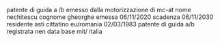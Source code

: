 patente di guida 
a /b 
emesso dalla motorizzazione di mc-at 
nome nechitescu
cognome gheorghe
emessa 
06/11/2020
scadenza
06/11/2030
residente asti 
cittatino eu/romania 
02/03/1983 
patente di guida a/b registrata 
nen data base mit/ italia 
